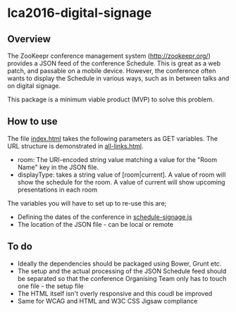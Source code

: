 # lca2016-digital-signage

## Overview

The ZooKeepr conference management system (http://zookeepr.org/) provides a JSON feed of the conference Schedule. This is great as a web patch, and passable on a mobile device. However, the conference often wants to display the Schedule in various ways, such as in between talks and on digital signage.

This package is a minimum viable product (MVP) to solve this problem.

## How to use

The file [index.html](index.html) takes the following parameters as GET variables. The URL structure is demonstrated in [all-links.html](all-links.html).

* room: The URI-encoded string value matching a value for the "Room Name" key in the JSON file.
* displayType: takes a string value of [room|current]. A value of room will show the schedule for the room. A value of current will show upcoming presentations in each room

The variables you will have to set up to re-use this are;

* Defining the dates of the conference in [schedule-signage.js](js/schedule-signage.js)
* The location of the JSON file - can be local or remote

## To do

* Ideally the dependencies should be packaged using Bower, Grunt etc.
* The setup and the actual processing of the JSON Schedule feed should be separated so that the conference Organising Team only has to touch one file - the setup file
* The HTML itself isn't overly responsive and this coudl be improved
* Same for WCAG and HTML and W3C CSS Jigsaw compliance
